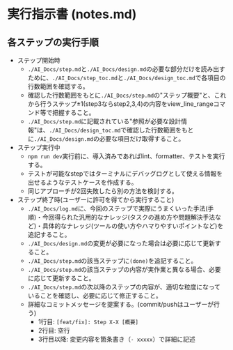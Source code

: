 # 実行指示書 (notes.md)

## 各ステップの実行手順

- ステップ開始時
  - `./AI_Docs/step.md`と`./AI_Docs/design.md`の必要な部分だけを読み出すために、`./AI_Docs/step_toc.md`と`./AI_Docs/design_toc.md`で各項目の行数範囲を確認する。
  - 確認した行数範囲をもとに`./AI_Docs/step.md`の"ステップ概要"と、これから行うステップ±1(step3ならstep2,3,4)の内容をview_line_rangeコマンド等で把握すること。
  - `./AI_Docs/step.md`に記載されている"参照が必要な設計情報"は、`./AI_Docs/design_toc.md`で確認した行数範囲をもとに`./AI_Docs/design.md`の必要な項目だけ取得すること。
- ステップ実行中
  - `npm run dev`実行前に、導入済みであればlint、formatter、テストを実行する。
  - テストが可能なstepではターミナルにデバッグログとして使える情報を出せるようなテストケースを作成する。
  - 同じアプローチが2回失敗したら別の方法を検討する。
- ステップ終了時(ユーザーに許可を得てから実行すること)
  - `./AI_Docs/log.md`に、今回のステップで実際にうまくいった手法(手順)・今回得られた汎用的なナレッジ(タスクの進め方や問題解決手法など)・具体的なナレッジ(ツールの使い方やハマりやすいポイントなど)を追記すること。
  - `./AI_Docs/design.md`の変更が必要になった場合は必要に応じて更新すること。
  - `./AI_Docs/step.md`の該当ステップに`(done)`を追記すること。
  - `./AI_Docs/step.md`の該当ステップの内容が実作業と異なる場合、必要に応じて更新すること。
  - `./AI_Docs/step.md`の次以降のステップの内容が、適切な粒度になっていることを確認し、必要に応じて修正すること。
  - 詳細なコミットメッセージを提案する。(commit/pushはユーザーが行う)
    - 1行目: `[feat/fix]: Step X-X [概要]`
    - 2行目: 空行
    - 3行目以降: 変更内容を箇条書き（`- xxxxx`）で詳細に記述
